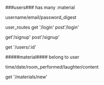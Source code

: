 ###users###
has many :material


username/email/password_digest

user_routes 
get '/login'
post'/login'

get'/signup'
post'/signup'

get '/users/:id'




#####material####
belong to user 

time/date/room_performed/laughter/content

get '/materials/new'
